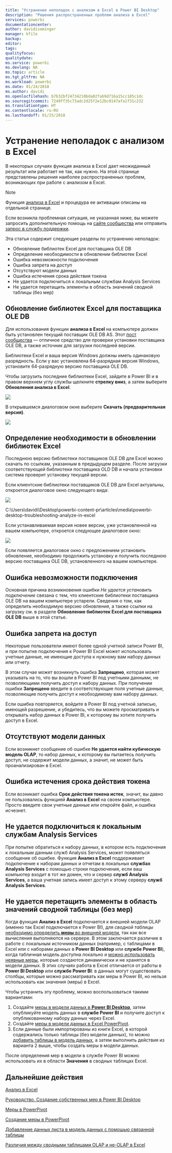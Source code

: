 ```yaml
---
title: "Устранение неполадок с анализом в Excel в Power BI Desktop"
description: "Решения распространенных проблем анализа в Excel"
services: powerbi
documentationcenter: 
author: davidiseminger
manager: kfile
backup: 
editor: 
tags: 
qualityfocus: 
qualitydate: 
ms.service: powerbi
ms.devlang: NA
ms.topic: article
ms.tgt_pltfrm: NA
ms.workload: powerbi
ms.date: 01/24/2018
ms.author: davidi
ms.openlocfilehash: b7b32bf24734210bda02fab9d716a15cc185c1dc
ms.sourcegitcommit: 7249ff35c73adc2d25f2e12bc0147afa1f31c232
ms.translationtype: HT
ms.contentlocale: ru-RU
ms.lasthandoff: 01/25/2018
---
```

# <a name="troubleshooting-analyze-in-excel"></a>Устранение неполадок с анализом в Excel
В некоторых случаях функция анализа в Excel дает неожиданный результат или работает не так, как нужно. На этой странице представлены решения наиболее распространенных проблем, возникающих при работе с анализом в Excel.

> [!NOTE]
> Функция [анализа в Excel](service-analyze-in-excel.md) и процедура ее активации описаны на отдельной странице.
> 
> Если возникла проблемная ситуация, не указанная ниже, вы можете запросить дополнительную помощь на [сайте сообщества](http://community.powerbi.com/) или отправить [запрос в службу поддержки](https://powerbi.microsoft.com/support/).
> 
> 

Эта статья содержит следующие разделы по устранению неполадок:

* Обновление библиотек Excel для поставщика OLE DB
* Определение необходимости в обновлении библиотек Excel
* Ошибка невозможности подключения
* Ошибка запрета на доступ
* Отсутствуют модели данных
* Ошибка истечения срока действия токена
* Не удается подключиться к локальным службам Analysis Services
* Не удается перетащить элементы в область значений сводной таблицы (без мер)

## <a name="update-excel-libraries-for-the-ole-db-provider"></a>Обновление библиотек Excel для поставщика OLE DB
Для использования функции **анализа в Excel** на компьютере должен быть установлен текущий поставщик OLE DB AS. Этот [пост сообщества](http://community.powerbi.com/t5/Service/Analyze-in-Excel-Initialization-of-the-data-source-failed/m-p/30837#M8081) — отличное средство для проверки установки поставщика OLE DB, а также источник для загрузки последней версии.

Библиотеки Excel и ваша версия Windows должны иметь одинаковую разрядность. Если у вас установлена 64-разрядная версия Windows, установите 64-разрядную версию поставщика OLE DB.

Чтобы загрузить последние библиотеки Excel, зайдите в Power BI и в правом верхнем углу службы щелкните **стрелку вниз**, а затем выберите **Обновления анализа в Excel**.

![](media/desktop-troubleshooting-analyze-in-excel/tshoot-analyze-excel_1.png)

В открывшемся диалоговом окне выберите **Скачать (предварительная версия)**.

![](media/desktop-troubleshooting-analyze-in-excel/tshoot-analyze-excel_2.png)

## <a name="determining-whether-you-need-to-update-your-excel-libraries"></a>Определение необходимости в обновлении библиотек Excel
Последнюю версию библиотеки поставщиков OLE DB для Excel можно скачать по ссылкам, указанным в предыдущем разделе. После загрузки соответствующей библиотеки поставщика OLD DB и начала установки система проверит установку текущей версии.

Если клиентские библиотеки поставщиков OLE DB для Excel актуальны, откроется диалоговое окно следующего вида:

![](media/desktop-troubleshooting-analyze-in-excel/troubleshoot-analyze-excel_3.png)

C:\Users\davidi\Desktop\powerbi-content-pr\articles\media\powerbi-desktop-troubleshooting-analyze-in-excel

Если устанавливаемая версия новее версии, уже установленной на вашем компьютере, откроется следующее диалоговое окно:

![](media/desktop-troubleshooting-analyze-in-excel/troubleshoot-analyze-excel_2.png)

Если появляется диалоговое окно с предложением установить обновление, необходимо продолжить установку и получить последнюю версию поставщика OLE DB, установленного на вашем компьютере.

## <a name="connection-cannot-be-made-error"></a>Ошибка невозможности подключения
Основная причина возникновения ошибки *Не удается установить подключение* связана с тем, что клиентские библиотеки поставщика OLE DB на вашем компьютере устарели. Сведения о том, как определить необходимую версию обновления, а также ссылки на загрузку см. в разделе **Обновление библиотек Excel для поставщика OLE DB** выше в этой статье.

## <a name="forbidden-error"></a>Ошибка запрета на доступ
Некоторые пользователи имеют более одной учетной записи Power BI, и при попытке подключения к Power BI Excel может использовать учетные данные, не имеющие доступа к нужному вам набору данных или отчету.

В этом случае может возникнуть ошибка **Запрещено**, которая может указывать на то, что вы вошли в Power BI под учетными данными, не позволяющими получить доступ к набору данных. При получении ошибки **Запрещено** введите в соответствующие поля учетные данные, позволяющие получить доступ к необходимому вам набору данных.

Если ошибка повторяется, войдите в Power BI под учетной записью, имеющей разрешение, и убедитесь, что вы можете просматривать и открывать набор данных в Power BI, к которому вы хотите получить доступ в Excel.

## <a name="no-data-models"></a>Отсутствуют модели данных
Если возникнет сообщение об ошибке **Не удается найти кубическую модель OLAP**, то набор данных, к которому вы пытаетесь получить доступ, не содержит модели данных, а значит, не может быть проанализирован в Excel.

## <a name="token-expired-error"></a>Ошибка истечения срока действия токена
Если возникает ошибка **Срок действия токена истек**, значит, вы давно не пользовались функцией **Анализ в Excel** на своем компьютере. Просто введите свои учетные данные или откройте файл, и ошибка исчезнет.

## <a name="unable-to-access-on-premises-analysis-services"></a>Не удается подключиться к локальным службам Analysis Services
При попытке обратиться к набору данных, в котором есть подключения к локальным данным служб Analysis Services, может появляться сообщение об ошибке. Функция **Анализ в Excel** поддерживает подключение к наборам данных и отчетам в локальных **службах Analysis Services** с помощью строки подключения, если ваш компьютер входит в тот же домен, что и сервер **служб Analysis Services**, а ваша учетная запись имеет доступ к этому серверу **служб Analysis Services**.

## <a name="cant-drag-anything-to-the-pivottable-values-area-no-measures"></a>Не удается перетащить элементы в область значений сводной таблицы (без мер)
Когда функция **Анализ в Excel** подключается к внешней модели OLAP (именно так Excel подключается к Power BI), для *сводной таблицы* [необходимо определить **меры** во внешней модели](https://support.microsoft.com/kb/234700), так как все вычисления выполняются на сервере. В этом заключается различие в работе с локальным источником данных (например, с таблицами в Excel или с наборами данных в **Power BI Desktop** или **службе Power BI**), когда табличная модель доступна локально и [можно использовать неявные меры](https://msdn.microsoft.com/library/gg399077.aspx), которые создаются динамически и не хранятся в модели данных. В этих случаях работа в Excel отличается от работы в **Power BI Desktop** или **службе Power BI**: в данных могут существовать столбцы, которые можно рассматривать как меры в Power BI, но нельзя использовать как значения (меры) в Excel.

Чтобы устранить эту проблему, можно воспользоваться такими вариантами:

1. Создайте [меры в модели данных в **Power BI Desktop**](desktop-tutorial-create-measures.md), затем опубликуйте модель данных в **службе Power BI** и получите доступ к опубликованному набору данных через Excel.
2. Создайте [меры в модели данных в Excel PowerPivot](https://support.office.com/article/Create-a-Measure-in-Power-Pivot-d3cc1495-b4e5-48e7-ba98-163022a71198).
3. Если данные были импортированы из книги Excel, в которой содержались только таблицы (без модели данных), то можно [добавить таблицы в модель данных](https://support.office.com/article/Add-worksheet-data-to-a-Data-Model-using-a-linked-table-d3665fc3-99b0-479d-ba09-a37640f5be42), а затем выполнить действия из варианта 2 выше, чтобы создать меры в модели данных.

После определения мер в модели в службе Power BI можно использовать их в области **Значения** в сводных таблицах Excel.

## <a name="next-steps"></a>Дальнейшие действия
[Анализ в Excel](service-analyze-in-excel.md)

[Руководство. Создание собственных мер в Power BI Desktop](desktop-tutorial-create-measures.md)

[Меры в PowerPivot](https://msdn.microsoft.com/library/gg399077.aspx)

[Создание меры в PowerPivot](https://support.office.com/article/Create-a-Measure-in-Power-Pivot-d3cc1495-b4e5-48e7-ba98-163022a71198)

[Добавление данных листа в модель данных с помощью связанной таблицы](https://support.office.com/article/Add-worksheet-data-to-a-Data-Model-using-a-linked-table-d3665fc3-99b0-479d-ba09-a37640f5be42)

[Различия между сводными таблицами OLAP и не-OLAP в Excel](https://support.microsoft.com/kb/234700)

